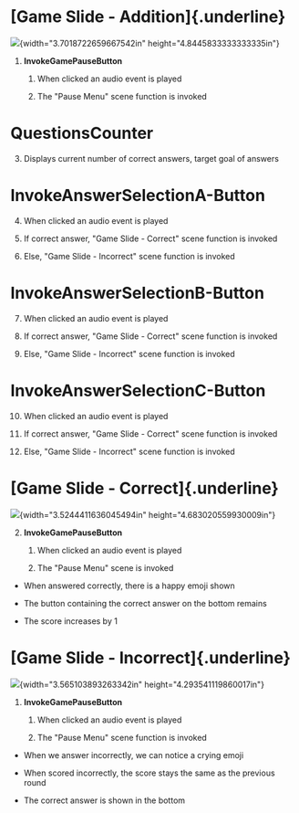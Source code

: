 # [Game Slide - Addition]{.underline}

![](./images/media/image1.jpeg){width="3.7018722659667542in"
height="4.8445833333333335in"}

1.  **InvokeGamePauseButton**

    1.  When clicked an audio event is played

    2.  The "Pause Menu" scene function is invoked

# QuestionsCounter

3.  Displays current number of correct answers, target goal of answers

# InvokeAnswerSelectionA-Button

4.  When clicked an audio event is played

5.  If correct answer, "Game Slide - Correct" scene function is invoked

6.  Else, "Game Slide - Incorrect" scene function is invoked

# InvokeAnswerSelectionB-Button

7.  When clicked an audio event is played

8.  If correct answer, "Game Slide - Correct" scene function is invoked

9.  Else, "Game Slide - Incorrect" scene function is invoked

# InvokeAnswerSelectionC-Button

10. When clicked an audio event is played

11. If correct answer, "Game Slide - Correct" scene function is invoked

12. Else, "Game Slide - Incorrect" scene function is invoked

# [Game Slide - Correct]{.underline}

![](./images/media/image2.jpeg){width="3.5244411636045494in"
height="4.683020559930009in"}

2.  **InvokeGamePauseButton**

    1.  When clicked an audio event is played

    2.  The "Pause Menu" scene is invoked

-   When answered correctly, there is a happy emoji shown

-   The button containing the correct answer on the bottom remains

-   The score increases by 1

# [Game Slide - Incorrect]{.underline}

![](./images/media/image3.jpeg){width="3.565103893263342in"
height="4.293541119860017in"}

1.  **InvokeGamePauseButton**

    1.  When clicked an audio event is played

    2.  The "Pause Menu" scene function is invoked

-   When we answer incorrectly, we can notice a crying emoji

-   When scored incorrectly, the score stays the same as the previous
    round

-   The correct answer is shown in the bottom
